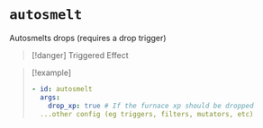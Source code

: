 # `autosmelt`

Autosmelts drops (requires a drop trigger)

> [!danger] Triggered Effect

> [!example]
> ```yaml
> - id: autosmelt
>   args:
>     drop_xp: true # If the furnace xp should be dropped
>   ...other config (eg triggers, filters, mutators, etc)
> ```

